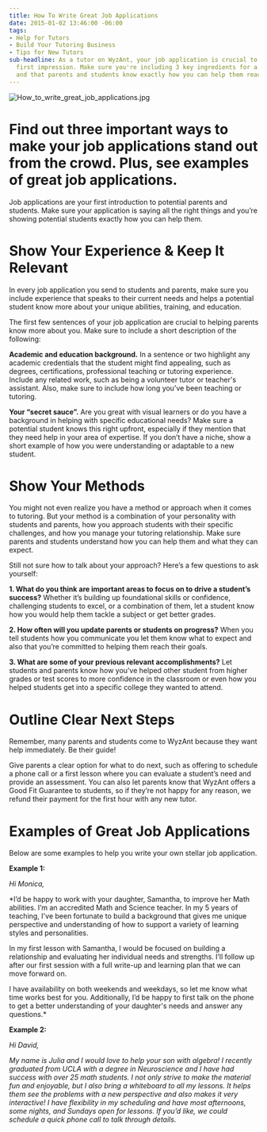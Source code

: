 ```yaml
---
title: How To Write Great Job Applications
date: 2015-01-02 13:46:00 -06:00
tags:
- Help for Tutors
- Build Your Tutoring Business
- Tips for New Tutors
sub-headline: As a tutor on WyzAnt, your job application is crucial to making a great
  first impression. Make sure you're including 3 key ingredients for a great job application
  and that parents and students know exactly how you can help them reach their goals.
---
```


![How_to_write_great_job_applications.jpg](/blog/uploads/How_to_write_great_job_applications.jpg)

# Find out three important ways to make your job applications stand out from the crowd. Plus, see examples of great job applications.

Job applications are your first introduction to potential parents and students. Make sure your application is saying all the right things and you’re showing potential students exactly how you can help them.

# Show Your Experience & Keep It Relevant

In every job application you send to students and parents, make sure you include experience that speaks to their current needs and helps a potential student know more about your unique abilities, training, and education.

The first few sentences of your job application are crucial to helping parents know more about you. Make sure to include a short description of the following:

**Academic and education background.** In a sentence or two highlight any academic credentials that the student might find appealing, such as degrees, certifications, professional teaching or tutoring experience. Include any related work, such as being a volunteer tutor or teacher's assistant. Also, make sure to include how long you’ve been teaching or tutoring.

**Your “secret sauce”.** Are you great with visual learners or do you have a background in helping with specific educational needs? Make sure a potential student knows this right upfront, especially if they mention that they need help in your area of expertise. If you don’t have a niche, show a short example of how you were understanding or adaptable to a new student.

# Show Your Methods

You might not even realize you have a method or approach when it comes to tutoring. But your method is a combination of your personality with students and parents, how you approach students with their specific challenges, and how you manage your tutoring relationship. Make sure parents and students understand how you can help them and what they can expect.

Still not sure how to talk about your approach? Here’s a few questions to ask yourself:

**1. What do you think are important areas to focus on to drive a student’s success?** Whether it’s building up foundational skills or confidence, challenging students to excel, or a combination of them, let a student know how you would help them tackle a subject or get better grades.

**2. How often will you update parents or students on progress?** When you tell students how you communicate you let them know what to expect and also that you’re committed to helping them reach their goals.

**3. What are some of your previous relevant accomplishments?** Let students and parents know how you’ve helped other student from higher grades or test scores to more confidence in the classroom or even how you helped students get into a specific college they wanted to attend.

# Outline Clear Next Steps

Remember, many parents and students come to WyzAnt because they want help immediately. Be their guide!

Give parents a clear option for what to do next, such as offering to schedule a phone call or a first lesson where you can evaluate a student’s need and provide an assessment. You can also let parents know that WyzAnt offers a Good Fit Guarantee to students, so if they’re not happy for any reason, we refund their payment for the first hour with any new tutor.

# **Examples of Great Job Applications**

Below are some examples to help you write your own stellar job application.

**Example 1:**

*Hi Monica,*

*I’d be happy to work with your daughter, Samantha, to improve her Math abilities. I’m an accredited Math and Science teacher. In my 5 years of teaching, I've been fortunate to build a background that gives me unique perspective and understanding of how to support a variety of learning styles and personalities.

In my first lesson with Samantha, I would be focused on building a relationship and evaluating her individual needs and strengths. I’ll follow up after our first session with a full write-up and learning plan that we can move forward on.

I have availability on both weekends and weekdays, so let me know what time works best for you. Additionally, I’d be happy to first talk on the phone to get a better understanding of your daughter's needs and answer any questions.*

**Example 2:**

*Hi David,*

*My name is Julia and I would love to help your son with algebra! I recently graduated from UCLA with a degree in Neuroscience and I have had success with over 25 math students. I not only strive to make the material fun and enjoyable, but I also bring a whiteboard to all my lessons. It helps them see the problems with a new perspective and also makes it very interactive! I have flexibility in my scheduling and have most afternoons, some nights, and Sundays open for lessons. If you’d like, we could schedule a quick phone call to talk through details.*